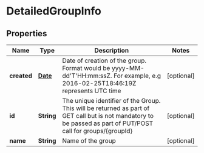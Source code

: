 
# DetailedGroupInfo

## Properties
Name | Type | Description | Notes
------------ | ------------- | ------------- | -------------
**created** | [**Date**](Date.md) | Date of creation of the group. Format would be yyyy-MM-dd&#39;T&#39;HH:mm:ssZ. For example, e.g 2016-02-25T18:46:19Z represents UTC time |  [optional]
**id** | **String** | The unique identifier of the Group. This will be returned as part of GET call but is not mandatory to be passed as part of PUT/POST call for groups/{groupId} |  [optional]
**name** | **String** | Name of the group |  [optional]



